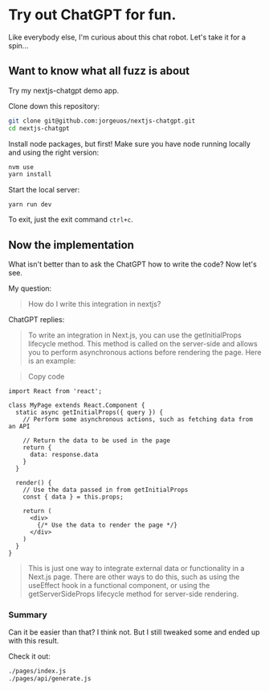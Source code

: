 # Try out ChatGPT for fun.

Like everybody else, I'm curious about this chat robot.
Let's take it for a spin...

## Want to know what all fuzz is about

Try my nextjs-chatgpt demo app.

Clone down this repository:
```sh
git clone git@github.com:jorgeuos/nextjs-chatgpt.git
cd nextjs-chatgpt
```

Install node packages, but first! Make sure you have node running locally and using the right version:
```sh
nvm use
yarn install
```

Start the local server:
```
yarn run dev
```
To exit, just the exit command `ctrl+c`.


## Now the implementation

What isn't better than to ask the ChatGPT how to write the code? Now let's see.

My question:
> How do I write this integration in nextjs?

ChatGPT replies:

> To write an integration in Next.js, you can use the getInitialProps lifecycle method. This method is called on the server-side and allows you to perform asynchronous actions before rendering the page. Here is an example:

> Copy code
```react
import React from 'react';

class MyPage extends React.Component {
  static async getInitialProps({ query }) {
    // Perform some asynchronous actions, such as fetching data from an API

    // Return the data to be used in the page
    return {
      data: response.data
    }
  }

  render() {
    // Use the data passed in from getInitialProps
    const { data } = this.props;

    return (
      <div>
        {/* Use the data to render the page */}
      </div>
    )
  }
}
```
> This is just one way to integrate external data or functionality in a Next.js page. There are other ways to do this, such as using the useEffect hook in a functional component, or using the getServerSideProps lifecycle method for server-side rendering.

### Summary

Can it be easier than that? I think not. But I still tweaked some and ended up with this result.

Check it out:
```sh
./pages/index.js
./pages/api/generate.js
```
